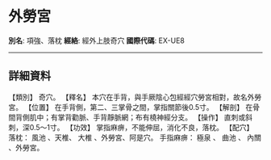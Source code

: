 # 外勞宮

**別名**: 項強、落枕
**經絡**: 經外上肢奇穴
**國際代碼**: EX-UE8

---

## 詳細資料
【類別】
奇穴。
【釋名】
本穴在手背，與手厥陰心包經經穴勞宮相對，故名外勞宮。
【位置】
在手背側，第二、三掌骨之間，掌指關節後0.5寸。
【解剖】
在骨間背側肌中；有掌背勸脈、手背靜脈網；布有橈神經分支。
【操作】
直刺或斜刺，深0.5～1寸。
【功效】
掌指麻痹，不能伸屈，消化不良，落枕。
【配穴】
落枕：
風池
、天椎、
大椎
、外勞宮、阿是穴。
手指麻痹：
極泉
、
曲池
、
內關
、外勞宮。
